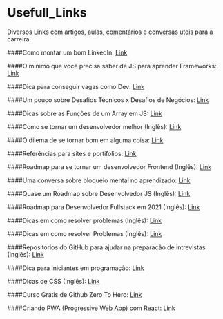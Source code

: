 # Usefull_Links
Diversos Links com artigos, aulas, comentários e conversas uteis para a carreira.

####Como montar um bom LinkedIn: [Link](https://twitter.com/devscansados/status/1346257983345479681)

####O mínimo que você precisa saber de JS para aprender Frameworks: [Link](https://twitter.com/FelippeRegazio/status/1351336367482163202)

####Dica para conseguir vagas como Dev: [Link](https://twitter.com/HoffmannDev/status/1349111708887953409)

####Um pouco sobre Desafios Técnicos x Desafios de Negócios: [Link](https://twitter.com/giovannibassi/status/1357071622042247176)

####Dicas sobre as Funções de um Array em JS: [Link](https://twitter.com/wwwbrunagon/status/1359949728390270976)

####Como se tornar um desenvolvedor melhor (Inglês): [Link](https://twitter.com/sseraphini/status/1125758446563934208)

####O dilema de se tornar bom em alguma coisa: [Link](https://twitter.com/startupdareal/status/1379503196985507842?s=20)

####Referências para sites e portifolios: [Link](https://twitter.com/gldesenvolvedor/status/1375079576955727874?s=20)

####Roadmap para se tornar um desenvolvedor Frontend (Inglês): [Link](https://twitter.com/Prathkum/status/1373876638023311360?s=20)

####Uma conversa sobre bloqueio mental no aprendizado: [Link](https://twitter.com/WonderWanny/status/1374095131259908100?s=20)

####Quase um Roadmap sobre Desenvolvedor JS (Inglês): [Link](https://twitter.com/JesssCarter/status/1373534432582275077?s=20)

####Roadmap para Desenvolvedor Fullstack em 2021 (Inglês): [Link](https://twitter.com/JesssCarter/status/1372151804331397121?s=20)

####Dicas em como resolver problemas (Inglês): [Link](https://twitter.com/madsbrodt/status/1374678693390454786?s=20)

####Dicas em como resolver Problemas (Inglês): [Link](https://twitter.com/freeCodeCamp/status/1368200194895060992?s=20)

####Repositorios do GitHub para ajudar na preparação de intrevistas (Inglês): [Link](https://twitter.com/sunilc_/status/1368596895304589320?s=20)

####Dica para iniciantes em programação: [Link](https://twitter.com/_paulacr/status/1367901643304472578?s=20)

####Dicas de CSS (Inglês): [Link](https://twitter.com/denicmarko/status/1377939325447507968?s=20)

####Curso Grátis de Github Zero To Hero: [Link](https://twitter.com/julioarrudaC/status/1358100672424599554?s=20)

####Criando PWA (Progressive Web App) com React: [Link](https://twitter.com/ThePracticalDev/status/1367264027093647363?s=20)
